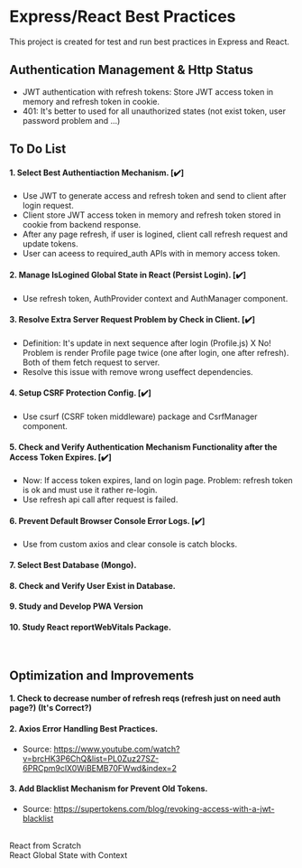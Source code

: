 # Express/React Best Practices
This project is created for test and run best practices in Express and React.


## Authentication Management & Http Status
* JWT authentication with refresh tokens: Store JWT access token in memory and refresh token in cookie.
* 401: It's better to used for all unauthorized states (not exist token, user password problem and ...)


## To Do List
#### 1. Select Best Authentiaction Mechanism. [:heavy_check_mark:]
* Use JWT to generate access and refresh token and send to client after login request.
* Client store JWT access token in memory and refresh token stored in cookie from backend response.
* After any page refresh, if user is logined, client call refresh request and update tokens.
* User can aceess to required_auth APIs with in memory access token.

#### 2. Manage IsLogined Global State in React (Persist Login). [:heavy_check_mark:]
* Use refresh token, AuthProvider context and AuthManager component.

#### 3. Resolve Extra Server Request Problem by Check in Client. [:heavy_check_mark:]
* Definition: It's update in next sequence after login (Profile.js) X No!\
Problem is render Profile page twice (one after login, one after refresh). Both of them fetch request to server.
* Resolve this issue with remove wrong useffect dependencies.

#### 4. Setup CSRF Protection Config. [:heavy_check_mark:]
* Use csurf (CSRF token middleware) package and CsrfManager component.

#### 5. Check and Verify Authentication Mechanism Functionality after the Access Token Expires. [:heavy_check_mark:]
* Now: If access token expires, land on login page. Problem: refresh token is ok and must use it rather re-login.
* Use refresh api call after request is failed.

#### 6. Prevent Default Browser Console Error Logs. [:heavy_check_mark:]
* Use from custom axios and clear console is catch blocks.

#### 7. Select Best Database (Mongo).

#### 8. Check and Verify User Exist in Database.

#### 9. Study and Develop PWA Version

#### 10. Study React reportWebVitals Package.


<br/>

## Optimization and Improvements
#### 1. Check to decrease number of refresh reqs (refresh just on need auth page?) (It's Correct?)

#### 2. Axios Error Handling Best Practices.
* Source: https://www.youtube.com/watch?v=brcHK3P6ChQ&list=PL0Zuz27SZ-6PRCpm9clX0WiBEMB70FWwd&index=2

#### 3. Add Blacklist Mechanism for Prevent Old Tokens.
* Source: https://supertokens.com/blog/revoking-access-with-a-jwt-blacklist

<br/>
React from Scratch
<br/>
React Global State with Context
